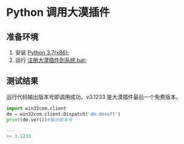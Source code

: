 # Python 调用大漠插件

## 准备环境
1. 安装 [Python 3.7(x86)](https://www.python.org/downloads/release/python-370/);
2. 运行 [注册大漠插件到系统.bat](./注册大漠插件到系统.bat);

## 测试结果
运行代码输出版本号即调用成功，v3.1233 是大漠插件最后一个免费版本。
```python
import win32com.client
dm = win32com.client.Dispatch('dm.dmsoft')
print(dm.ver())#输出版本号

---
>> 3.1233
```